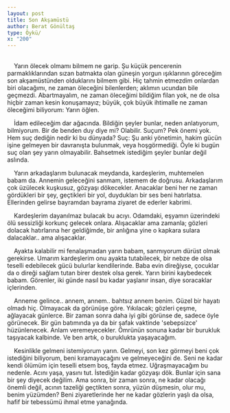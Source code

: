 ```yaml
---
layout: post
title: Son Akşamüstü
author: Berat Gönültaş
type: Öykü/
x: "200"
---
```

<br/>
&nbsp;&nbsp;&nbsp;&nbsp;Yarın ölecek olmamı bilmem ne garip. Şu küçük pencerenin parmaklıklarından sızan batmakta olan güneşin yorgun ışıklarının göreceğim son akşamüstünden olduklarını bilmem gibi. Hiç tahmin etmezdim onlardan biri olacağımı, ne zaman öleceğini bilenlerden; aklımın ucundan bile geçmezdi. Abartmayalım, ne zaman öleceğimi bildiğim filan yok, ne de olsa hiçbir zaman kesin konuşamayız; büyük, çok büyük ihtimalle ne zaman öleceğimi biliyorum: Yarın öğlen.

&nbsp;&nbsp;&nbsp;&nbsp;İdam edileceğim dar ağacında. Bildiğin şeyler bunlar, neden anlatıyorum, bilmiyorum. Bir de benden duy diye mi? Olabilir. Suçum? Pek önemi yok. Hem suç dediğin nedir ki bu dünyada? Suç: Şu anki yönetimin, hakim gücün işine gelmeyen bir davranışta bulunmak, veya hoşgörmediği. Öyle ki bugün suç olan şey yarın olmayabilir. Bahsetmek istediğim şeyler bunlar değil aslında.

&nbsp;&nbsp;&nbsp;&nbsp;Yarın arkadaşlarım bulunacak meydanda, kardeşlerim, muhtemelen babam da. Annemin geleceğini sanmam, istemem de doğrusu. Arkadaşlarım çok üzülecek kuşkusuz, gözyaşı dökecekler. Anacaklar beni her ne zaman gördükleri bir şey, geçtikleri bir yol, duydukları bir ses beni hatırlatsa. Ellerinden gelirse bayramdan bayrama ziyaret de ederler kabrimi.

&nbsp;&nbsp;&nbsp;&nbsp;Kardeşlerim dayanılmaz bulacak bu acıyı. Odamdaki, eşyamın üzerindeki ölü sessizliği korkunç gelecek onlara. Alışacaklar ama zamanla; gözleri dolacak hatırlarına her geldiğimde, bir anlığına yine o kapkara sulara dalacaklar.. ama alışacaklar.

&nbsp;&nbsp;&nbsp;&nbsp;Ayakta kalabilir mi fenalaşmadan yarın babam, sanmıyorum dürüst olmak gerekirse. Umarım kardeşlerim onu ayakta tutabilecek, bir nebze de olsa teselli edebilecek gücü bulurlar kendilerinde. Baba evin direğiyse, çocuklar da o direği sağlam tutan birer destek olsa gerek. Yarın birini kaybedecek babam. Görenler, iki günde nasıl bu kadar yaşlanır insan, diye soracaklar içlerinden.

&nbsp;&nbsp;&nbsp;&nbsp;Anneme gelince.. annem, annem.. bahtsız annem benim. Güzel bir hayatı olmadı hiç. Olmayacak da görünüşe göre. Yıkılacak; gözleri çeşme, ağlayacak günlerce. Bir zaman sonra daha iyi gibi görünse de, sadece öyle görünecek. Bir gün batımında ya da bir şafak vaktinde 'sebepsizce' hüzünlenecek. Anlam veremeyecekler. Ömrünün sonuna kadar bir burukluk taşıyacak kalbinde. Ve ben artık, o buruklukta yaşayacağım.

&nbsp;&nbsp;&nbsp;&nbsp;Kesinlikle gelmeni istemiyorum yarın. Gelmeyi, son kez görmeyi beni çok istediğini biliyorum, beni kıramayacağını ve gelmeyeceğini de. Seni ne kadar kendi ölümüm için teselli etsem boş, fayda etmez. Uğraşmayacağım bu nedenle. Acını yaşa, yasını tut. İstediğin kadar gözyaşı dök. Bunlar için sana bir şey diyecek değilim. Ama sonra, bir zaman sonra, ne kadar olacağı önemli değil, acının tazeliği geçtikten sonra, yüzün düşmesin, olur mu, benim yüzümden? Beni ziyaretlerinde her ne kadar gözlerin yaşlı da olsa, hafif bir tebessümü ihmal etme yanağında.
